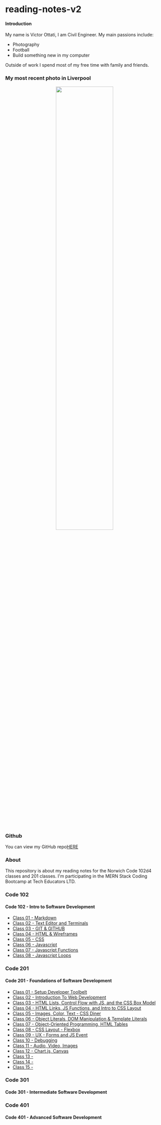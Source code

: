 # reading-notes-v2

#### Introduction

My name is Victor Ottati, I am Civil Engineer.
My main passions include:

- Photography
- Football
- Build something new in my computer

Outside of work I spend most of my free time with family and friends.

### My most recent photo in Liverpool

<!-- ![Photo](https://res.cloudinary.com/vmog/image/upload/v1675703840/photos/cjmfib5jvtq3qo8x6vne.jpg) -->
<p align="center">
  <img src="https://res.cloudinary.com/vmog/image/upload/v1675703840/photos/cjmfib5jvtq3qo8x6vne.jpg" width = "60%" />
</p>

### Github

You can view my GitHub repo[HERE](https://github.com/VMO2020/)

### About

This repository is about my reading notes for the Norwich Code 102d4 classes and 201 classes. I'm participating in the MERN Stack Coding Bootcamp at Tech Educators LTD.

### Code 102

#### Code 102 - Intro to Software Development

- [Class 01 - Markdown](https://github.com/VMO2020/reading-notes-v2/blob/main/code-102/102class-01.md)
- [Class 02 - Text Editor and Terminals](https://github.com/VMO2020/reading-notes-v2/blob/main/code-102/102class-02.md)
- [Class 03 - GIT & GITHUB](https://github.com/VMO2020/reading-notes-v2/blob/main/code-102/102class-03.md)
- [Class 04 - HTML & Wireframes](https://github.com/VMO2020/reading-notes-v2/blob/main/code-102/102class-04.md)
- [Class 05 - CSS](https://github.com/VMO2020/reading-notes-v2/blob/main/code-102/102class-05.md)
- [Class 06 - Javascript](https://github.com/VMO2020/reading-notes-v2/blob/main/code-102/102class-06.md)
- [Class 07 - Javascript Functions](https://github.com/VMO2020/reading-notes-v2/blob/main/code-102/102class-07.md)
- [Class 08 - Javascript Loops](https://github.com/VMO2020/reading-notes-v2/blob/main/code-102/102class-08.md)

### Code 201

#### Code 201 - Foundations of Software Development

- [Class 01 - Setup Developer Toolbelt](https://github.com/VMO2020/reading-notes-v2/blob/main/code-201/201class-01.md)
- [Class 02 - Introduction To Web Development](https://github.com/VMO2020/reading-notes-v2/blob/main/code-201/201class-02.md)
- [Class 03 - HTML Lists, Control Flow with JS, and the CSS Box Model](https://github.com/VMO2020/reading-notes-v2/blob/main/code-201/201class-03.md)
- [Class 04 - HTML Links, JS Functions, and Intro to CSS Layout](https://github.com/VMO2020/reading-notes-v2/blob/main/code-201/201class-04.md)
- [Class 05 - Images, Color, Text - CSS Diner](https://github.com/VMO2020/reading-notes-v2/blob/main/code-201/201class-05.md)
- [Class 06 - Object Literals, DOM Manipulation & Template Literals](https://github.com/VMO2020/reading-notes-v2/blob/main/code-201/201class-06.md)
- [Class 07 - Object-Oriented Programming, HTML Tables](https://github.com/VMO2020/reading-notes-v2/blob/main/code-201/201class-07.md)
- [Class 08 - CSS Layout - Flexbox](https://github.com/VMO2020/reading-notes-v2/blob/main/code-201/201class-08.md)
- [Class 09 - UX - Forms and JS Event](https://github.com/VMO2020/reading-notes-v2/blob/main/code-201/201class-09.md)
- [Class 10 - Debugging](https://github.com/VMO2020/reading-notes-v2/blob/main/code-201/201class-10.md)
- [Class 11 - Audio, Video, Images](https://github.com/VMO2020/reading-notes-v2/blob/main/code-201/201class-11.md)
- [Class 12 - Chart.js, Canvas](https://github.com/VMO2020/reading-notes-v2/blob/main/code-201/201class-12.md)
- [Class 13 -](https://github.com/VMO2020/reading-notes-v2/blob/main/code-201/201class-13.md)
- [Class 14 -](https://github.com/VMO2020/reading-notes-v2/blob/main/code-201/201class-14.md)
- [Class 15 -](https://github.com/VMO2020/reading-notes-v2/blob/main/code-201/201class-15.md)

### Code 301

#### Code 301 - Intermediate Software Development

### Code 401

#### Code 401 - Advanced Software Development
